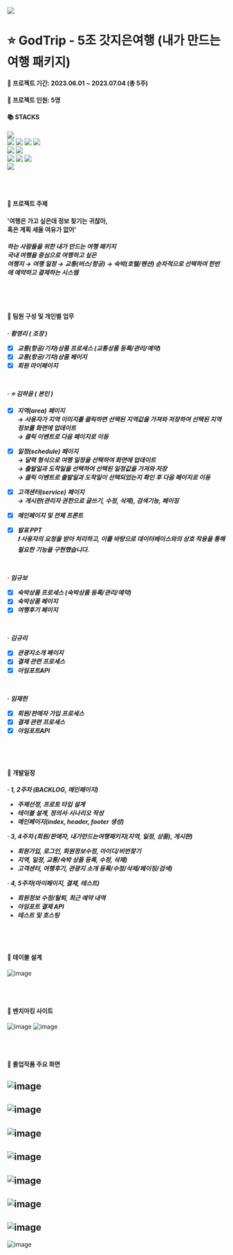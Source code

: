 <img src="https://capsule-render.vercel.app/api?type=wave&color=auto&height=300&section=header&text=FINAL%20PROJECT&fontSize=90" />

# ⭐ GodTrip - 5조 갓지은여행 (내가 만드는 여행 패키지)

#### 📅 프로젝트 기간: 2023.06.01 ~ 2023.07.04 (총 5주)<br>
#### 👧 프로젝트 인원: 5명

<div align=left><h4>📚 STACKS</h4></div>
<div align=left> 
  <img src="https://img.shields.io/badge/java-007396?style=for-the-badge&logo=java&logoColor=white"> 
  <br>
  <img src="https://img.shields.io/badge/html5-E34F26?style=for-the-badge&logo=html5&logoColor=white"> 
  <img src="https://img.shields.io/badge/css-1572B6?style=for-the-badge&logo=css3&logoColor=white"> 
  <img src="https://img.shields.io/badge/javascript-F7DF1E?style=for-the-badge&logo=javascript&logoColor=black"> 
  <img src="https://img.shields.io/badge/jquery-0769AD?style=for-the-badge&logo=jquery&logoColor=white">
  <br>
  <img src="https://img.shields.io/badge/oracle-F80000?style=for-the-badge&logo=oracle&logoColor=white"> 
  <img src="https://img.shields.io/badge/mariaDB-003545?style=for-the-badge&logo=mariaDB&logoColor=white"> 
  <br>
  <img src="https://img.shields.io/badge/spring-6DB33F?style=for-the-badge&logo=spring&logoColor=white"> 
  <img src="https://img.shields.io/badge/bootstrap-7952B3?style=for-the-badge&logo=bootstrap&logoColor=white">
  <img src="https://img.shields.io/badge/visualstudiocode-007ACC?style=for-the-badge&logo=visualstudiocode&logoColor=white">
  <br>
  <img src="https://img.shields.io/badge/github-181717?style=for-the-badge&logo=github&logoColor=white">
  <br>
</div>

<br><br>

#### 📌 프로젝트 주제
<h4>'여행은 가고 싶은데
정보 찾기는 귀찮아,<br>
혹은 계획 세울 여유가 없어'</h4>

<h5>하는 사람들을 위한 내가 만드는 여행 패키지<br>
국내 여행을 중심으로 여행하고 싶은<br>
여행지 → 여행 일정 → 교통(버스/항공) → 숙박(호텔/펜션)
순차적으로 선택하여 한번에 예약하고 결제하는 시스템<h5>

<br><br>

#### 📌 팀원 구성 및 개인별 업무
<h5>
  
· 황영리 ( 조장 )
- [x] 교통(항공/기차)상품 프로세스 (교통상품 등록/관리/예약)
- [x] 교통(항공/기차)상품 페이지
- [x] 회원 마이페이지
<br>

· ⭐ 김하윤 ( 본인 )
- [x] 지역(area) 페이지<br>
      → 사용자가 지역 이미지를 클릭하면 선택된 지역값을 가져와 저장하여 선택된 지역 정보를 화면에 업데이트<br>
      → 클릭 이벤트로 다음 페이지로 이동
- [x] 일정(schedule) 페이지<br>
      → 달력 형식으로 여행 일정을 선택하여 화면에 업데이트<br>
      → 출발일과 도착일을 선택하여 선택된 일정값을 가져와 저장<br>
      → 클릭 이벤트로 출발일과 도착일이 선택되었는지 확인 후 다음 페이지로 이동<br>

- [x] 고객센터(service) 페이지<br>
      → 게시판(관리자 권한으로 글쓰기, 수정, 삭제), 검색기능, 페이징 
- [x] 메인페이지 및 전체 프론트<br>
- [x] 발표 PPT<br>
❗️ 사용자의 요청을 받아 처리하고, 이를 바탕으로 데이터베이스와의 상호 작용을 통해 필요한 기능을 구현했습니다.      

<br>

· 임규보
- [x] 숙박상품 프로세스 (숙박상품 등록/관리/예약)
- [x] 숙박상품 페이지
- [x] 여행후기 페이지
<br>

· 김규리
- [x] 관광지소개 페이지
- [x] 결제 관련 프로세스
- [x] 아임포트API
<br>

· 임재헌
- [x] 회원/판매자 가입 프로세스
- [x] 결제 관련 프로세스
- [x] 아임포트API
</h5>

<br><br>

#### 📌 개발일정
<h5>
  
· 1, 2주차 (BACKLOG, 메인페이지)
- 주제선정, 프로토 타입 설계
- 테이블 설계, 정의서·시나리오 작성
- 메인페이지(index, header, footer 생성)

· 3, 4주차 (회원/판매자, 내가만드는여행패키지(지역, 일정, 상품), 게시판)
- 회원가입, 로그인, 회원정보수정, 아이디/비번찾기
- 지역, 일정, 교통/숙박 상품 등록, 수정, 삭제)
- 고객센터, 여행후기, 관광지 소개 등록/수정/삭제/페이징/검색)

· 4, 5주차(마이페이지, 결제, 테스트)
- 회원정보 수정/탈퇴, 최근 예약 내역
- 아임포트 결제 API
- 테스트 및 호스팅
</h5>
<br><br>

#### 📌 테이블 설계
![image](https://github.com/yma1289/GodTrip/assets/122091224/76d375ad-0565-4ced-b1ef-f001be3eaa86)

<br><br>

#### 📌 벤치마킹 사이트
![image](https://github.com/yma1289/GodTrip/assets/122091224/0dc8915d-fac1-408c-b72e-eb482acb5de1)
![image](https://github.com/yma1289/GodTrip/assets/122091224/44606cca-fb19-4065-8c53-6f6fbf2875fa)

<br><br>

#### 📌 졸업작품 주요 화면
![image](https://github.com/yma1289/GodTrip/assets/122091224/332ffcfc-3b2f-4bdd-b9a5-bf5fc09844d8)
---
![image](https://github.com/yma1289/GodTrip/assets/122091224/2e56c21e-800e-4c98-b478-27a8f0c49b7a)
---
![image](https://github.com/yma1289/GodTrip/assets/122091224/e9367a37-9269-4500-a76d-552aa6939cce)
---
![image](https://github.com/yma1289/GodTrip/assets/122091224/01c1be6f-9c49-47c3-acfc-dc0f20dc8c9d)
---
![image](https://github.com/yma1289/GodTrip/assets/122091224/00d94f8f-a270-4b75-a25b-4179040efb8f)
---
![image](https://github.com/yma1289/GodTrip/assets/122091224/a38bd45f-d398-41b1-88ed-acfa89cf3e7e)
---
![image](https://github.com/yma1289/GodTrip/assets/122091224/326e5c44-a909-4036-bba1-917aa9112674)
---
![image](https://github.com/yma1289/GodTrip/assets/122091224/08d45345-6c9f-41ee-927b-b0d0b208c2cc)

